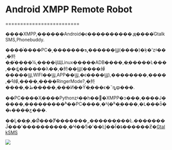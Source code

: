 # Android XMPP Remote Robot
=========================

����XMPP,������Android�ϵ����������.ԭ����ͬGtalkSMS,Phonebuddy.

����ͨ����PC�˻�������ƽ̨,������Ϣ(����)�ķ�ʽȥʵ��,�鿴�ֻ�ͨ����¼,����ĳЩLinux�����ADB����,�ֻ�����Ŀ���,��ȡ�ֻ�����λ��,�鿴��Ϣ(����绰�����Ϣ,WIFI��Ϣ,APP��Ϣ,�ϵ����Ϣ),��������,����,�ܽӵ绰,����,����RingerMode?,�鿴����,�ظ�����,���Ͷ��Ÿ�ָ���ϵ�˵ȵȹ���.

��PC����Ҳ����Pythonȥʵ��һ��򵥵�XMPP�ͻ���,����Ϳ�����,���������ʱ��PC����,�Ҷ�ʱ�ָ����,�Լ���ȫ��˫����ƹ���.

��Ļ��ֲܴ�.ֻ�Ǿ���ⶫ�������˼,������ֵ���Ŀ.�������Ĵ���ʹ����������,�Ҹ��Ƽ�ʹ��Ŀǰ��Ϊ�ȶ������Ƶ�[GtalkSMS](https://github.com/vovs/gtalksms)

<img src="http://ww2.sinaimg.cn/large/a74eed94jw1e0ij0ox354j.jpg">
